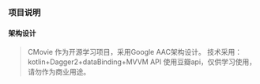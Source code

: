### 项目说明

#### 架构设计
> CMovie 作为开源学习项目，采用Google AAC架构设计。
> 技术采用：kotlin+Dagger2+dataBinding+MVVM
> API 使用豆瓣api，仅供学习使用，请勿作为商业用途。

